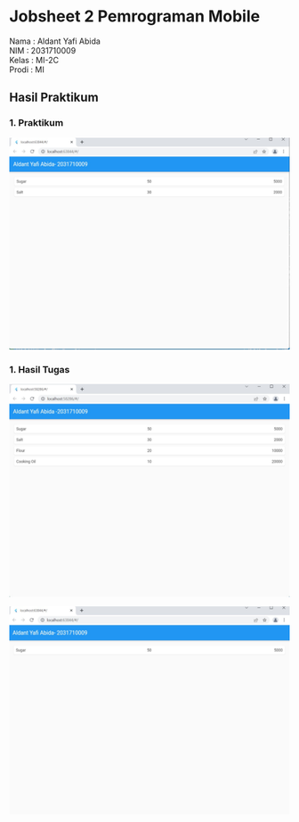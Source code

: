 # Jobsheet 2 Pemrograman Mobile



Nama : Aldant Yafi Abida <br/>
NIM : 2031710009 <br/>
Kelas : MI-2C <br/>
Prodi :  MI <br/>

## Hasil Praktikum

### 1. Praktikum
![Praktikum](img/prak.png)
<br/>

### 1. Hasil Tugas
![Tugas](img/tugas1.png)
<br/>

![Tugas](img/tugas2.png)
<br/>